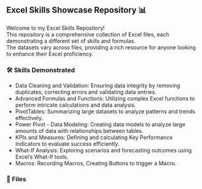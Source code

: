 ## Excel Skills Showcase Repository 📊

Welcome to my Excel Skills Repository!<br>
This repository is a comprehensive collection of Excel files, each demonstrating a different set of skills and formulas. <br>
The datasets vary across files, providing a rich resource for anyone looking to enhance their Excel proficiency.

### 🛠 Skills Demonstrated

  - Data Cleaning and Validation: Ensuring data integrity by removing duplicates, correcting errors and validating data entries.
  - Advanced Formulas and Functions: Utilizing complex Excel functions to perform intricate calculations and data analysis.
  - PivotTables: Summarizing large datasets to analyze patterns and trends effectively.
  - Power Pivot - Data Modeling: Creating data models to analyze large amounts of data with relationships between tables.
  - KPIs and Measures: Defining and calculating Key Performance Indicators to evaluate success efficiently.
  - What-If Analysis: Exploring scenarios and forecasting outcomes using Excel’s What-If tools.
  - Macros: Recording Macros, Creating Buttons to trigger a Macro.
    
### 📁 Files

